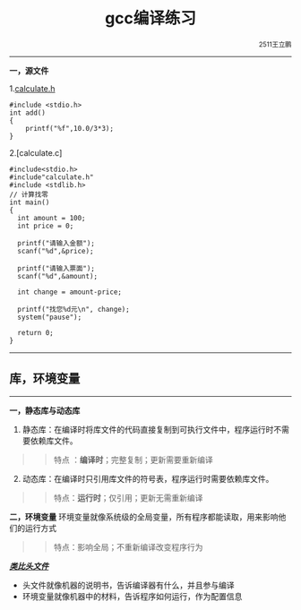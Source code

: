 <h1 style="text-align: center;">gcc编译练习</h1>
<div style="text-align: right;"><small>2511王立鹏</small></div>  

***
**一，源文件**  

1.[calculate.h](D:\SE\calculate.h)
```
#include <stdio.h>
int add()
{
    printf("%f",10.0/3*3);
}
```
2.[calculate.c]
```
#include<stdio.h>
#include"calculate.h"
#include <stdlib.h>
// 计算找零
int main()
{
  int amount = 100;
  int price = 0;

  printf("请输入金额");
  scanf("%d",&price);

  printf("请输入票面");
  scanf("%d",&amount);

  int change = amount-price;

  printf("找您%d元\n", change);
  system("pause");

  return 0;
}
```
---
## 库，环境变量
***
**一，静态库与动态库**
1. 静态库：在编译时将库文件的代码直接复制到可执行文件中，程序运行时不需要依赖库文件。
>>特点  ：**编译时**；完整复制；更新需要重新编译
2. 动态库：在编译时只引用库文件的符号表，程序运行时需要依赖库文件。
>>特点：**运行时**；仅引用；更新无需重新编译  

**二，环境变量**
环境变量就像系统级的全局变量，所有程序都能读取，用来影响他们的运行方式
>>特点：影响全局；不重新编译改变程序行为

***<u>类比头文件</u>***
- 头文件就像机器的说明书，告诉编译器有什么，并且参与编译  
- 环境变量就像机器中的材料，告诉程序如何运行，作为配置信息
